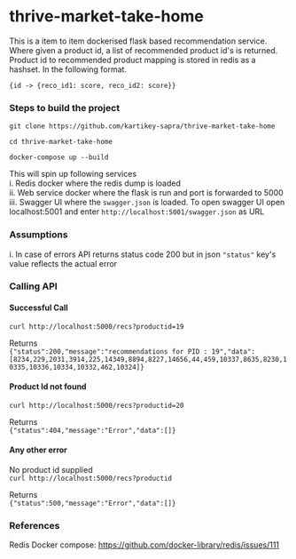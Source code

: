 # thrive-market-take-home
This is a item to item dockerised flask based recommendation service. Where given a product id, a list of recommended product id's is returned.
Product id to recommended product mapping is stored in redis as a hashset. In the following format.

`{id -> {reco_id1: score, reco_id2: score}}`

### Steps to build the project
`git clone https://github.com/kartikey-sapra/thrive-market-take-home`

`cd thrive-market-take-home`

`docker-compose up --build`

This will spin up following services  
i. Redis docker where the redis dump is loaded  
ii. Web service docker where the flask is run and port is forwarded to 5000  
iii. Swagger UI where the `swagger.json` is loaded. To open swagger UI open localhost:5001 and enter `http://localhost:5001/swagger.json` as URL

### Assumptions
i. In case of errors API returns status code 200 but in json `"status"` key's value reflects the actual error

### Calling API

#### Successful Call
`curl http://localhost:5000/recs?productid=19`  

Returns  
`{"status":200,"message":"recommendations for PID : 19","data":[8234,229,2031,3914,225,14349,8894,8227,14656,44,459,10337,8635,8230,10335,10336,10334,10332,462,10324]}`

#### Product Id not found
`curl http://localhost:5000/recs?productid=20`  

Returns  
`{"status":404,"message":"Error","data":[]}`

#### Any other error 
No product id supplied  
`curl http://localhost:5000/recs?productid`  

Returns  
`{"status":500,"message":"Error","data":[]}`

### References
Redis Docker compose: https://github.com/docker-library/redis/issues/111
 

  